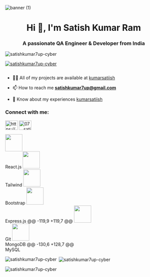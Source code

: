 ![banner (1)](https://github.com/user-attachments/assets/80588ced-e2e6-4c85-acd5-312f9be65845)
<h1 align="center">Hi 👋, I'm Satish Kumar Ram</h1>
<h3 align="center">A passionate QA Engineer & Developer from India</h3>

<p align="left"> <img src="https://komarev.com/ghpvc/?username=satishkumar7up-cyber&label=Profile%20views&color=0e75b6&style=flat" alt="satishkumar7up-cyber" /> </p>

<p align="left"> <a href="https://github.com/ryo-ma/github-profile-trophy"><img src="https://github-profile-trophy.vercel.app/?username=satishkumar7up-cyber" alt="satishkumar7up-cyber" /></a> </p>

<p align="left"> <a href="https://twitter.com/" target="blank"><img src="https://img.shields.io/twitter/follow/?logo=twitter&style=for-the-badge" alt="" /></a> </p>

- 👨‍💻 All of my projects are available at [kumarsatiish](kumarsatiish)

- 📫 How to reach me **satishkumar7up@gmail.com**

- 📄 Know about my experiences [kumarsatiish](kumarsatiish)

<h3 align="left">Connect with me:</h3>
<p align="left">
<a href="https://linkedin.com/in/https://www.linkedin.com/in/kumarsatiish/" target="blank"><img align="center" src="https://raw.githubusercontent.com/rahuldkjain/github-profile-readme-generator/master/src/images/icons/Social/linked-in-alt.svg" alt="https://www.linkedin.com/in/kumarsatiish/" height="30" width="40" /></a>
<a href="https://instagram.com/07__satish_k" target="blank"><img align="center" src="https://raw.githubusercontent.com/rahuldkjain/github-profile-readme-generator/master/src/images/icons/Social/instagram.svg" alt="07__satish_k" height="30" width="40" /></a>
</p>

<img src="https://skillicons.dev/icons?i=react" width="55" height="55" />
      <br>React.js
    </td>
  </tr>
  <tr>
    <td align="center" width="90">
     <td align="center" width="90">
      <img src="https://skillicons.dev/icons?i=tailwind" width="55" height="55" />
      <br>Tailwind
    </td>
    <td align="center" width="90">
      <img src="https://skillicons.dev/icons?i=bootstrap" width="55" height="55" />
      <br>Bootstrap
    </td>
  </tr>
  <tr>
    <td align="center" width="90">
      <img src="https://skillicons.dev/icons?i=express" width="55" height="55" />
      <br>Express.js
@@ -119,9 +119,7 @@
      <img src="https://skillicons.dev/icons?i=git" width="55" height="55" />
      <br>Git
    </td>
  </tr>
  <tr>
    <td align="center" width="90">
     <td align="center" width="90">
      <img src="https://skillicons.dev/icons?i=mongodb" width="55" height="55" />
      <br>MongoDB
    </td>
@@ -130,6 +128,7 @@
      <br>MySQL
    </td>
  </tr>
  
</table>

<p><img align="left" src="https://github-readme-stats.vercel.app/api/top-langs?username=satishkumar7up-cyber&show_icons=true&locale=en&layout=compact" alt="satishkumar7up-cyber" /></p>

<p>&nbsp;<img align="center" src="https://github-readme-stats.vercel.app/api?username=satishkumar7up-cyber&show_icons=true&locale=en" alt="satishkumar7up-cyber" /></p>

<p><img align="center" src="https://github-readme-streak-stats.herokuapp.com/?user=satishkumar7up-cyber&" alt="satishkumar7up-cyber" /></p>
